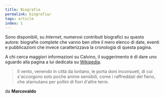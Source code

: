```yaml
---
title: Biografia
permalink: biografia/
tags: article
index: 1
---
```


Sono disponibili, su _Internet_, numerosi contributi biografici su questo autore: biografie complete che vanno ben oltre il mero elenco di date, eventi e pubblicazioni che invece caratterizzava la cronologia di questa pagina.

A chi cerca maggiori informazioni su Calvino, il suggerimento è di dare uno sguardo alla pagina a lui dedicata su [Wikipedia](http://it.wikipedia.org/wiki/Italo_Calvino).

> Il vento, venendo in città da lontano, le porta doni inconsueti, di cui s'accorgono solo poche anime sensibili, come i raffreddati del fieno, che starnutano per pollini di fiori d'altre terre.

da **Marcovaldo**